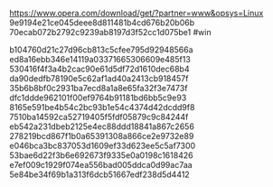 https://www.opera.com/download/get/?partner=www&opsys=Linux
9e9194e21ce045deee8d811481b4cd676b20b06b
70ecab072b2792c9239ab8197d3f52cc1d075be1
#win

b104760d21c27d96cb813c5cfee795d92948566a
ed8a16ebb346e14119a03371665306609e485f13
530416f4f3a4b2cac90e61d5df72d1610dec68b4
da90dedfb78190e5c62af1ad40a2413cb918457f
35b6b8bf0c2931ba7ecd8a1a8e65fa32f3e7473f
dfc1ddde962101f00ef9764b91181bd6bb5c9e93
8165e591be4b54c2bc93b1e54c4374d42dcdd9f8
7510ba14592ca52719405f5fdf05879c9c84244f
eb542a231dbeb2125e4ec88ddd18841a867c2656
278219bcd867f1b0a65391308a866ce2e9732e89
e046bca3bc837053d1609ef33d623ee5c5af7300
53bae6d22f3b6e692673f9335e0a0198c1618426
e7ef009c1929f074ea556bad005ddca0d99ac7aa
5e84be34f69b1a313f6dcb51667edf238d5d4412
